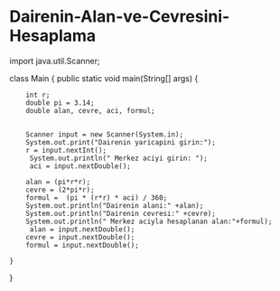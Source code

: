# Dairenin-Alan-ve-Cevresini-Hesaplama

import java.util.Scanner;

class Main {
    public static void main(String[] args) {
       
       
        int r;
        double pi = 3.14; 
        double alan, cevre, aci, formul; 
        
        
        Scanner input = new Scanner(System.in);
        System.out.print("Dairenin yaricapini girin:");
        r = input.nextInt();
         System.out.println(" Merkez aciyi girin: ");
         aci = input.nextDouble();
         
        alan = (pi*r*r);
        cevre = (2*pi*r);
        formul =  (pi * (r*r) * aci) / 360;
        System.out.println("Dairenin alani:" +alan);
        System.out.println("Dairenin cevresi:" +cevre);
        System.out.println(" Merkez aciyla hesaplanan alan:"+formul);
         alan = input.nextDouble();
        cevre = input.nextDouble();
        formul = input.nextDouble();
       
    }
}
